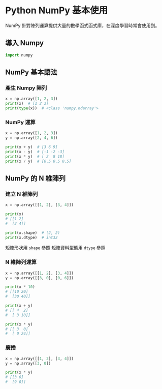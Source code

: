 # Python NumPy 基本使用

NumPy 針對陣列運算提供大量的數學函式函式庫，在深度學習時常會使用到。

## 導入 Numpy

``` Python
import numpy
```

## NumPy 基本語法

### 產生 Numpy 陣列

``` Python
x = np.array([1, 2, 3])
print(x)  # [1 2 3]
print(type(x))  # <class 'numpy.ndarray'>
```

### NumPy 運算

``` Python
x = np.array([1, 2, 3])
y = np.array([2, 4, 6])

print(x + y)  # [3 6 9]
print(x - y)  # [-1 -2 -3]
print(x * y)  # [ 2  8 18]
print(x / y)  # [0.5 0.5 0.5]
```

## NumPy 的 N 維陣列

### 建立 N 維陣列

``` Python
x = np.array([[1, 2], [3, 4]])

print(x)
# [[1 2]
#  [3 4]]

print(x.shape)  # (2, 2)
print(x.dtype)  # int32
```

矩陣形狀用 `shape` 參照
矩陣資料型態用 `dtype` 參照

### N 維陣列運算

``` Python
x = np.array([[1, 2], [3, 4]])
y = np.array([[3, 0], [0, 6]])

print(x * 10)
# [[10 20]
#  [30 40]]

print(x + y)
# [[ 4  2]
#  [ 3 10]]

print(x * y)
# [[ 3  0]
#  [ 0 24]]
```

### 廣播

``` Python
x = np.array([[1, 2], [3, 4]])
y = np.array([3, 0])

print(x * y)
# [[3 0]
#  [9 0]]
```